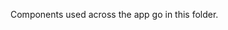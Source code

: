 Components used across the app go in this folder.

<!-- Buttons -->
<!-- Atoms -->
<!-- Molecoues -->
<!-- Components in folders -->